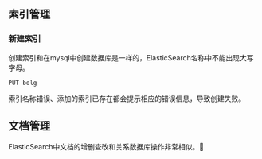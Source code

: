 ## 索引管理
### 新建索引
创建索引和在mysql中创建数据库是一样的，ElasticSearch名称中不能出现大写字母。

```
PUT bolg
```
索引名称错误、添加的索引已存在都会提示相应的错误信息，导致创建失败。
## 文档管理
ElasticSearch中文档的增删查改和关系数据库操作非常相似。
